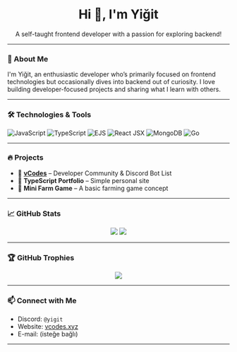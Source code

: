 <h1 align="center">Hi 👋, I'm Yiğit</h1>
<p align="center">A self-taught frontend developer with a passion for exploring backend!</p>

---

### 💫 About Me

I'm Yiğit, an enthusiastic developer who’s primarily focused on frontend technologies but occasionally dives into backend out of curiosity. I love building developer-focused projects and sharing what I learn with others.

---

### 🛠️ Technologies & Tools

![JavaScript](https://img.shields.io/badge/-JavaScript-black?style=flat-square&logo=javascript)
![TypeScript](https://img.shields.io/badge/-TypeScript-3178c6?style=flat-square&logo=typescript&logoColor=white)
![EJS](https://img.shields.io/badge/-EJS-8c8c8c?style=flat-square&logo=javascript)
![React JSX](https://img.shields.io/badge/-JSX-61dafb?style=flat-square&logo=react)
![MongoDB](https://img.shields.io/badge/-MongoDB-4EA94B?style=flat-square&logo=mongodb&logoColor=white)
![Go](https://img.shields.io/badge/-Go-00ADD8?style=flat-square&logo=go)

---

### 🔥 Projects

- 🧩 **[vCodes](https://vcodes.xyz)** – Developer Community & Discord Bot List  
- 💼 **TypeScript Portfolio** – Simple personal site  
- 🐄 **Mini Farm Game** – A basic farming game concept

---

### 📈 GitHub Stats

<p align="center">
  <img src="https://github-readme-stats.vercel.app/api?username=yigitdev&show_icons=true&theme=github_dark" />
  <img src="https://github-readme-stats.vercel.app/api/top-langs/?username=yigitdev&layout=compact&theme=github_dark" />
</p>

---

### 🏆 GitHub Trophies

<p align="center">
  <img src="https://github-profile-trophy.vercel.app/?username=yigitdev&theme=darkhub" />
</p>

---

### 📫 Connect with Me

- Discord: `@yigit`
- Website: [vcodes.xyz](https://vcodes.xyz)
- E-mail: (isteğe bağlı)

---
